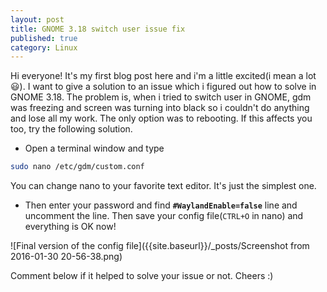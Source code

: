 ```yaml
---
layout: post
title: GNOME 3.18 switch user issue fix
published: true
category: Linux
---
```


Hi everyone! It's my first blog post here and i'm a little excited(i mean a lot :smiley:). I want to give a solution to an issue which i figured out how to solve in GNOME 3.18. The problem is, when i tried to switch user in GNOME, gdm was freezing and screen was turning into black so i couldn't do anything and lose all my work. The only option was to rebooting. If this affects you too, try the following solution.

- Open a terminal window and type 
```bash
sudo nano /etc/gdm/custom.conf
```
You can change nano to your favorite text editor. It's just the simplest one.

- Then enter your password and find **`#WaylandEnable=false`** line and uncomment the line. Then save your config file(`CTRL+O` in nano) and everything is OK now! 

![Final version of the config file]({{site.baseurl}}/_posts/Screenshot from 2016-01-30 20-56-38.png)

Comment below if it helped to solve your issue or not. Cheers :) 



